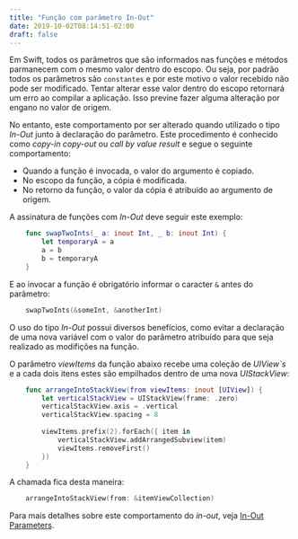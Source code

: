 ```yaml
---
title: "Função com parâmetro In-Out"
date: 2019-10-02T08:14:51-02:00
draft: false
---
```


Em Swift, todos os parâmetros que são informados nas funções e métodos parmanecem com o mesmo valor dentro do escopo. Ou seja, por padrão todos os parâmetros são `constantes` e por este motivo o valor recebido não pode ser modificado. Tentar alterar esse valor dentro do escopo retornará um erro ao compilar a aplicação. Isso previne fazer alguma alteração por engano no valor de origem.

No entanto, este comportamento por ser alterado quando utilizado o tipo *In-Out* junto à declaração do parâmetro. Este procedimento é conhecido como *copy-in copy-out* ou *call by value result* e segue o seguinte comportamento:

- Quando a função é invocada, o valor do argumento é copiado.
- No escopo da função, a cópia é modificada.
- No retorno da função, o valor da cópia é atribuído ao argumento de origem.

A assinatura de funções com *In-Out* deve seguir este exemplo:

```Swift
    func swapTwoInts(_ a: inout Int, _ b: inout Int) {
        let temporaryA = a
        a = b
        b = temporaryA
    }
```

E ao invocar a função é obrigatório informar o caracter `&` antes do parâmetro:

```Swift
    swapTwoInts(&someInt, &anotherInt)
```

O uso do tipo *In-Out* possui diversos benefícios, como evitar a declaração de uma nova variável com o valor do parâmetro atribuído para que seja realizado as modifições na função.

O parâmetro *viewItems* da função abaixo recebe uma coleção de *UIView`s* e a cada dois itens estes são empilhados dentro de uma nova *UIStackView*:

```Swift
    func arrangeIntoStackView(from viewItems: inout [UIView]) {
        let verticalStackView = UIStackView(frame: .zero)
        verticalStackView.axis = .vertical
        verticalStackView.spacing = 8
        
        viewItems.prefix(2).forEach({ item in
            verticalStackView.addArrangedSubview(item)
            viewItems.removeFirst()
        })
    }
```

A chamada fica desta maneira:

```Swift
    arrangeIntoStackView(from: &itemViewCollection)
```

Para mais detalhes sobre este comportamento do *in-out*, veja [In-Out Parameters](https://docs.swift.org/swift-book/ReferenceManual/Declarations.html#ID545).
